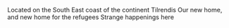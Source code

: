 Located on the South East coast of the continent Tilrendis
Our new home, and new home for the refugees
Strange happenings here